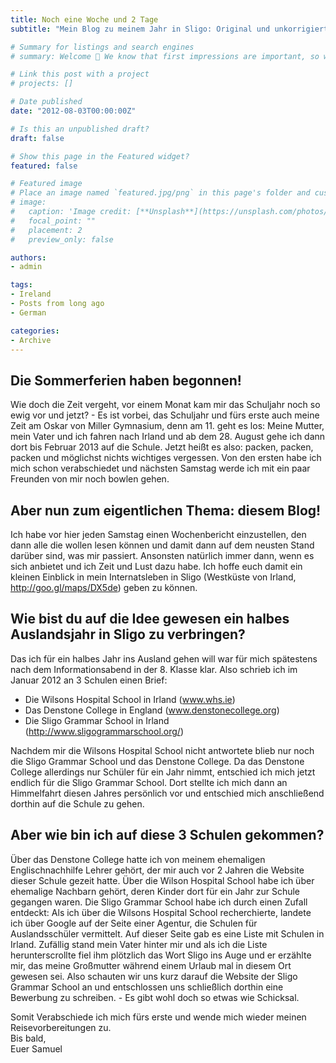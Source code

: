 ```yaml
---
title: Noch eine Woche und 2 Tage
subtitle: "Mein Blog zu meinem Jahr in Sligo: Original und unkorrigiert"

# Summary for listings and search engines
# summary: Welcome 👋 We know that first impressions are important, so we've populated your new site with some initial content to help you get familiar with everything in no time.

# Link this post with a project
# projects: []

# Date published
date: "2012-08-03T00:00:00Z"

# Is this an unpublished draft?
draft: false

# Show this page in the Featured widget?
featured: false

# Featured image
# Place an image named `featured.jpg/png` in this page's folder and customize its options here.
# image:
#   caption: 'Image credit: [**Unsplash**](https://unsplash.com/photos/CpkOjOcXdUY)'
#   focal_point: ""
#   placement: 2
#   preview_only: false

authors:
- admin

tags:
- Ireland
- Posts from long ago
- German

categories:
- Archive
---
```


## Die Sommerferien haben begonnen!
Wie doch die Zeit vergeht, vor einem Monat kam mir das Schuljahr noch so ewig vor und jetzt? - Es ist vorbei, das Schuljahr und fürs erste auch meine Zeit am Oskar von Miller Gymnasium, denn am 11. geht es los: Meine Mutter, mein Vater und ich fahren nach Irland und ab dem 28. August gehe ich dann dort bis Februar 2013 auf die Schule. Jetzt heißt es also: packen, packen, packen und möglichst nichts wichtiges vergessen.
Von den ersten habe ich mich schon verabschiedet und nächsten Samstag werde ich mit ein paar Freunden von mir noch bowlen gehen.
## Aber nun zum eigentlichen Thema: diesem Blog!
Ich habe vor hier jeden Samstag einen Wochenbericht einzustellen, den dann alle die wollen lesen können und damit dann auf dem neusten Stand darüber sind, was mir passiert. Ansonsten natürlich immer dann, wenn es sich anbietet und ich Zeit und Lust dazu habe. Ich hoffe euch damit ein kleinen Einblick in mein Internatsleben in Sligo (Westküste von Irland, http://goo.gl/maps/DX5de) geben zu können.

## Wie bist du auf die Idee gewesen ein halbes Auslandsjahr in Sligo zu verbringen?
Das ich für ein halbes Jahr ins Ausland gehen will war für mich spätestens nach dem Informationsabend in der 8. Klasse klar. Also schrieb ich im Januar 2012 an 3 Schulen einen Brief:

- Die Wilsons Hospital School in Irland (www.whs.ie)
- Das Denstone College in England (www.denstonecollege.org)
- Die Sligo Grammar School in Irland (http://www.sligogrammarschool.org/)

Nachdem mir die Wilsons Hospital School nicht antwortete blieb nur noch die Sligo Grammar School und das Denstone College. Da das Denstone College allerdings nur Schüler für ein Jahr nimmt, entschied ich mich jetzt endlich für die Sligo Grammar School. Dort stellte ich mich dann an Himmelfahrt diesen Jahres persönlich vor und entschied mich anschließend dorthin auf die Schule zu gehen.

## Aber wie bin ich auf diese 3 Schulen gekommen?
Über das Denstone College hatte ich von meinem ehemaligen Englischnachhilfe Lehrer gehört, der mir auch vor 2 Jahren die Website dieser Schule gezeit hatte.
Über die Wilson Hospital School habe ich über ehemalige Nachbarn gehört, deren Kinder dort für ein Jahr zur Schule gegangen waren.
Die Sligo Grammar School habe ich durch einen Zufall entdeckt: Als ich über die Wilsons Hospital School recherchierte, landete ich über Google auf der Seite einer Agentur, die Schulen für Auslandsschüler vermittelt. Auf dieser Seite gab es eine Liste mit Schulen in Irland. Zufällig stand mein Vater hinter mir und als ich die Liste herunterscrollte fiel ihm plötzlich das Wort Sligo ins Auge und er erzählte mir, das meine Großmutter während einem Urlaub mal in diesem Ort gewesen sei. Also schauten wir uns kurz darauf die Website der Sligo Grammar School an und entschlossen uns schließlich dorthin eine Bewerbung zu schreiben. - Es gibt wohl doch so etwas wie Schicksal.

Somit Verabschiede ich mich fürs erste und wende mich wieder meinen Reisevorbereitungen zu.  
Bis bald,  
Euer Samuel